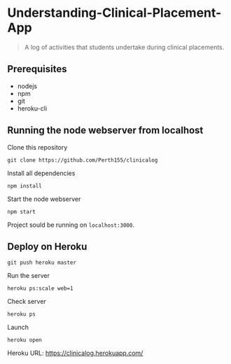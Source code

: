 # Understanding-Clinical-Placement-App
>A log of activities that students undertake during clinical placements.


## Prerequisites
* nodejs
* npm
* git
* heroku-cli 

## Running the node webserver from localhost
Clone this repository
```
git clone https://github.com/Perth155/clinicalog
```
Install all dependencies
```
npm install
```
Start the node webserver
```
npm start
```
Project sould be running on ```localhost:3000```.


## Deploy on Heroku
```
git push heroku master
```
Run the server
```
heroku ps:scale web=1
```
Check server
```
heroku ps
``` 
Launch
```
heroku open
```
Heroku URL: https://clinicalog.herokuapp.com/


